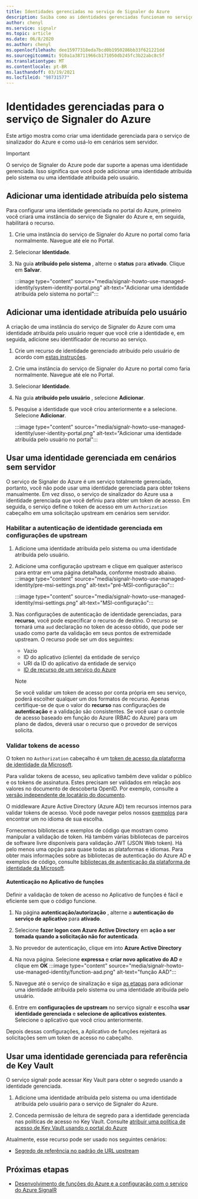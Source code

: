 ```yaml
---
title: Identidades gerenciadas no serviço de Signaler do Azure
description: Saiba como as identidades gerenciadas funcionam no serviço do Azure Signalr e como usar uma identidade gerenciada em cenários sem servidor.
author: chenyl
ms.service: signalr
ms.topic: article
ms.date: 06/8/2020
ms.author: chenyl
ms.openlocfilehash: dee15977318eda7bcd0b1950286bb33f621221dd
ms.sourcegitcommit: 910a1a38711966cb171050db245fc3b22abc8c5f
ms.translationtype: MT
ms.contentlocale: pt-BR
ms.lasthandoff: 03/19/2021
ms.locfileid: "98731577"
---
```

# <a name="managed-identities-for-azure-signalr-service"></a>Identidades gerenciadas para o serviço de Signaler do Azure

Este artigo mostra como criar uma identidade gerenciada para o serviço de sinalizador do Azure e como usá-lo em cenários sem servidor.

> [!Important] 
> O serviço de Signaler do Azure pode dar suporte a apenas uma identidade gerenciada. Isso significa que você pode adicionar uma identidade atribuída pelo sistema ou uma identidade atribuída pelo usuário. 

## <a name="add-a-system-assigned-identity"></a>Adicionar uma identidade atribuída pelo sistema

Para configurar uma identidade gerenciada no portal do Azure, primeiro você criará uma instância do serviço de Signaler do Azure e, em seguida, habilitará o recurso.

1. Crie uma instância do serviço de Signaler do Azure no portal como faria normalmente. Navegue até ele no Portal.

2. Selecionar **Identidade**.

4. Na guia **atribuído pelo sistema** , alterne o **status** para **ativado**. Clique em **Salvar**.

    :::image type="content" source="media/signalr-howto-use-managed-identity/system-identity-portal.png" alt-text="Adicionar uma identidade atribuída pelo sistema no portal":::

## <a name="add-a-user-assigned-identity"></a>Adicionar uma identidade atribuída pelo usuário

A criação de uma instância do serviço de Signaler do Azure com uma identidade atribuída pelo usuário requer que você crie a identidade e, em seguida, adicione seu identificador de recurso ao serviço.

1. Crie um recurso de identidade gerenciado atribuído pelo usuário de acordo com [estas instruções](../active-directory/managed-identities-azure-resources/how-to-manage-ua-identity-portal.md#create-a-user-assigned-managed-identity).

2. Crie uma instância do serviço de Signaler do Azure no portal como faria normalmente. Navegue até ele no Portal.

3. Selecionar **Identidade**.

4. Na guia **atribuído pelo usuário** , selecione **Adicionar**.

5. Pesquise a identidade que você criou anteriormente e a selecione. Selecione **Adicionar**.

    :::image type="content" source="media/signalr-howto-use-managed-identity/user-identity-portal.png" alt-text="Adicionar uma identidade atribuída pelo usuário no portal":::

## <a name="use-a-managed-identity-in-serverless-scenarios"></a>Usar uma identidade gerenciada em cenários sem servidor

O serviço de Signaler do Azure é um serviço totalmente gerenciado, portanto, você não pode usar uma identidade gerenciada para obter tokens manualmente. Em vez disso, o serviço de sinalizador do Azure usa a identidade gerenciada que você definiu para obter um token de acesso. Em seguida, o serviço define o token de acesso em um `Authorization` cabeçalho em uma solicitação upstream em cenários sem servidor.

### <a name="enable-managed-identity-authentication-in-upstream-settings"></a>Habilitar a autenticação de identidade gerenciada em configurações de upstream

1. Adicione uma identidade atribuída pelo sistema ou uma identidade atribuída pelo usuário.

2. Adicione uma configuração upstream e clique em qualquer asterisco para entrar em uma página detalhada, conforme mostrado abaixo.
    :::image type="content" source="media/signalr-howto-use-managed-identity/pre-msi-settings.png" alt-text="pré-MSI-configuração":::
    
    :::image type="content" source="media/signalr-howto-use-managed-identity/msi-settings.png" alt-text="MSI-configuração":::

3. Nas configurações de autenticação de identidade gerenciadas, para **recurso**, você pode especificar o recurso de destino. O recurso se tornará uma `aud` declaração no token de acesso obtido, que pode ser usado como parte da validação em seus pontos de extremidade upstream. O recurso pode ser um dos seguintes:
    - Vazio
    - ID do aplicativo (cliente) da entidade de serviço
    - URI da ID do aplicativo da entidade de serviço
    - [ID de recurso de um serviço do Azure](../active-directory/managed-identities-azure-resources/services-support-managed-identities.md#azure-services-that-support-azure-ad-authentication)

    > [!NOTE]
    > Se você validar um token de acesso por conta própria em seu serviço, poderá escolher qualquer um dos formatos de recurso. Apenas certifique-se de que o valor do **recurso** nas configurações de **autenticação** e a validação são consistentes. Se você usar o controle de acesso baseado em função do Azure (RBAC do Azure) para um plano de dados, deverá usar o recurso que o provedor de serviços solicita.

### <a name="validate-access-tokens"></a>Validar tokens de acesso

O token no `Authorization` cabeçalho é um [token de acesso da plataforma de identidade da Microsoft](../active-directory/develop/access-tokens.md#validating-tokens).

Para validar tokens de acesso, seu aplicativo também deve validar o público e os tokens de assinatura. Estes precisam ser validados em relação aos valores no documento de descoberta OpenID. Por exemplo, consulte a [versão independente de locatário do documento](https://login.microsoftonline.com/common/.well-known/openid-configuration).

O middleware Azure Active Directory (Azure AD) tem recursos internos para validar tokens de acesso. Você pode navegar pelos nossos [exemplos](../active-directory/develop/sample-v2-code.md) para encontrar um no idioma de sua escolha.

Fornecemos bibliotecas e exemplos de código que mostram como manipular a validação de token. Há também várias bibliotecas de parceiros de software livre disponíveis para validação JWT (JSON Web token). Há pelo menos uma opção para quase todas as plataformas e idiomas. Para obter mais informações sobre as bibliotecas de autenticação do Azure AD e exemplos de código, consulte [bibliotecas de autenticação da plataforma de identidade da Microsoft](../active-directory/develop/reference-v2-libraries.md).

#### <a name="authentication-in-function-app"></a>Autenticação no Aplicativo de funções

Definir a validação de token de acesso no Aplicativo de funções é fácil e eficiente sem que o código funcione.

1. Na página **autenticação/autorização** , alterne a **autenticação do serviço de aplicativo** para **ativado**.

2. Selecione **fazer logon com Azure Active Directory** em **ação a ser tomada quando a solicitação não for autenticada**.

3. No provedor de autenticação, clique em into **Azure Active Directory**

4. Na nova página. Selecione **expressa** e **criar novo aplicativo do AD** e clique em **OK** :::image type="content" source="media/signalr-howto-use-managed-identity/function-aad.png" alt-text="função AAD":::

5. Navegue até o serviço de sinalização e siga [as etapas](howto-use-managed-identity.md#add-a-system-assigned-identity) para adicionar uma identidade atribuída pelo sistema ou uma identidade atribuída pelo usuário.

6. Entre em **configurações de upstream** no serviço signalr e escolha **usar identidade gerenciada** e **selecione de aplicativos existentes**. Selecione o aplicativo que você criou anteriormente.

Depois dessas configurações, a Aplicativo de funções rejeitará as solicitações sem um token de acesso no cabeçalho.

## <a name="use-a-managed-identity-for-key-vault-reference"></a>Usar uma identidade gerenciada para referência de Key Vault

O serviço signalr pode acessar Key Vault para obter o segredo usando a identidade gerenciada.

1. Adicione uma identidade atribuída pelo sistema ou uma identidade atribuída pelo usuário para o serviço de Signaler do Azure.

2. Conceda permissão de leitura de segredo para a identidade gerenciada nas políticas de acesso no Key Vault. Consulte [atribuir uma política de acesso de Key Vault usando o portal do Azure](../key-vault/general/assign-access-policy-portal.md)

Atualmente, esse recurso pode ser usado nos seguintes cenários:

- [Segredo de referência no padrão de URL upstream](./concept-upstream.md#key-vault-secret-reference-in-url-template-settings)


## <a name="next-steps"></a>Próximas etapas

- [Desenvolvimento de funções do Azure e a configuração com o serviço do Azure SignalR](signalr-concept-serverless-development-config.md)